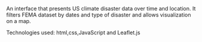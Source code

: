 An interface that presents US climate disaster data over time and location. It filters FEMA dataset by dates and type of disaster and allows visualization on a map.

Technologies used: html,css,JavaScript and Leaflet.js
